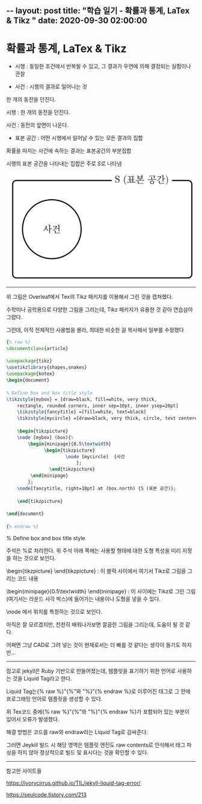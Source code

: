 --
layout: post
title:  "학습 일기 - 확률과 통계, LaTex & Tikz "
date:   2020-09-30 02:00:00
---



# 확률과 통계, LaTex & Tikz


* 시행 : 동일한 조건에서 반복될 수 있고, 그 결과가 우연에 의해 결정되는 실험이나 관찰

* 사건 : 시행의 결과로 일어나는 것


한 개의 동전을 던진다.


시행 : 한 개의 동전을 던진다.

사건 : 동전의 앞면이 나온다.


* 표본 공간 : 어떤 시행에서 일어날 수 있는 모든 결과의 집합

확률을 따지는 사건에 속하는 결과는 표본공간의 부분집합

시행의 표본 공간을 나타내는 집합은 주로 $S$로 나타냄


![표본공간과 사건](/images/20200930_sample_space_and_event_diagram.png)


---

위 그림은 Overleaf에서 Tex의 Tikz 패키지를 이용해서 그린 것을 캡쳐했다.

수학이나 공학용으로 다양한 그림을 그리는데, Tikz 패키지가 유용한 것 같아 연습삼아 그렸다.

그런데, 아직 전체적인 사용법을 몰라, 최대한 비슷한 걸 복사해서 일부를 수정했다

```LaTex
{% raw %}
\documentclass{article}

\usepackage{tikz}
\usetikzlibrary{shapes,snakes}
\usepackage{kotex}
\begin{document}

% Define box and box title style
\tikzstyle{mybox} = [draw=black, fill=white, very thick,
    rectangle, rounded corners, inner sep=10pt, inner ysep=20pt]
	\tikzstyle{fancytitle} =[fill=white, text=black]
	\tikzstyle{mycircle} =[draw=black, very thick, circle, text centered]

	\begin{tikzpicture}
	\node [mybox] (box){%
	    \begin{minipage}{0.5\textwidth}
		      \begin{tikzpicture}
			          \node [mycircle]  {사건
					      };
		        \end{tikzpicture}
		 \end{minipage}
		};
	\node[fancytitle, right=10pt] at (box.north) {S (표본 공간)};

	\end{tikzpicture}

\end{document}

{% endraw %}
```


\% Define box and box title style

주석은 %로 처리한다. 위 주석 아래 쪽에는 사용할 형태에 대한 도형 특성을 미리 지정을 하는 것으로 보인다.


\\begin{tikzpicture} \\end{tikzpicture} : 이 블럭 사이에서 여기서 Tikz로 그림을 그리는 코드 내용

\\begin{minipage}{0.5\textwidth} \\end{minipage} : 이 사이에는 Tikz로 그린 그림(여기서는 라운드 사각 박스)에 들어가는 내용이나 도형을 넣을 수 있다.

\\node 에서 위치를 특정하는 것으로 보인다.

아직은 잘 모르겠지만, 천천히 배워나가보면 깔끔한 그림을 그리는데, 도움이 될 것 같다. 

어쩌면 그냥 CAD로 그려 넣는 것이 현재로서는 더 빠를 것 같다는 생각이 들기도 하지만...

---

참고로 jekyll은 Ruby 기반으로 만들어졌는데, 템플릿을 표기하기 위한 언어로 사용하는 것을 Liquid Tag라고 한다.

Liquid Tag는{% raw %}"{%"와 "%}"{% endraw %}로 이루어진 태그로 그 안에 프로그래밍 언어로 템플릿을 생성할 수 있다.

위 Tex코드 중에{% raw %}"{%"와 "%}"{% endraw %}가 포함되어 있는 부분이 있어서 오류가 발생했다.

해결 방법은 코드를 raw와 endraw라는 Liquid Tag로 감싸준다. 

그러면 Jeykill 빌드 시 해당 영역은 템플릿 엔진도 raw contents로 인식해서 태그 파싱을 하지 않아 정상적으로 빌드 및 표시다는 것을 확인할 수 있다. 


---

참고한 사이트들

https://ivorycirrus.github.io/TIL/jekyll-liquid-tag-error/

https://seulcode.tistory.com/213
